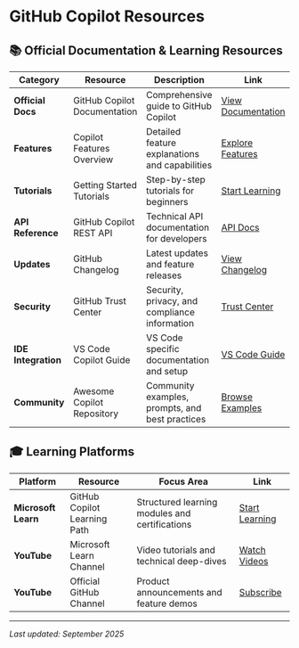# GitHub Copilot Resources

## 📚 Official Documentation & Learning Resources

| Category | Resource | Description | Link |
|----------|----------|-------------|------|
| **Official Docs** | GitHub Copilot Documentation | Comprehensive guide to GitHub Copilot | [View Documentation](https://docs.github.com/en/copilot/) |
| **Features** | Copilot Features Overview | Detailed feature explanations and capabilities | [Explore Features](https://docs.github.com/en/enterprise-cloud@latest/copilot/get-started/features) |
| **Tutorials** | Getting Started Tutorials | Step-by-step tutorials for beginners | [Start Learning](https://docs.github.com/en/enterprise-cloud@latest/copilot/tutorials) |
| **API Reference** | GitHub Copilot REST API | Technical API documentation for developers | [API Docs](https://docs.github.com/en/rest/copilot?apiVersion=2022-11-28) |
| **Updates** | GitHub Changelog | Latest updates and feature releases | [View Changelog](https://github.blog/changelog/?label=copilot) |
| **Security** | GitHub Trust Center | Security, privacy, and compliance information | [Trust Center](https://github.com/trust-center) |
| **IDE Integration** | VS Code Copilot Guide | VS Code specific documentation and setup | [VS Code Guide](https://code.visualstudio.com/docs/copilot/overview) |
| **Community** | Awesome Copilot Repository | Community examples, prompts, and best practices | [Browse Examples](https://github.com/github/awesome-copilot/tree/main) |

## 🎓 Learning Platforms

| Platform | Resource | Focus Area | Link |
|----------|----------|------------|------|
| **Microsoft Learn** | GitHub Copilot Learning Path | Structured learning modules and certifications | [Start Learning](https://learn.microsoft.com/en-us/training/browse/?resource_type=learning%20path&terms=github%20copilot) |
| **YouTube** | Microsoft Learn Channel | Video tutorials and technical deep-dives | [Watch Videos](https://www.youtube.com/@MicrosoftLearn/search?query=github) |
| **YouTube** | Official GitHub Channel | Product announcements and feature demos | [Subscribe](https://www.youtube.com/@GitHub/videos) |

---
*Last updated: September 2025*

